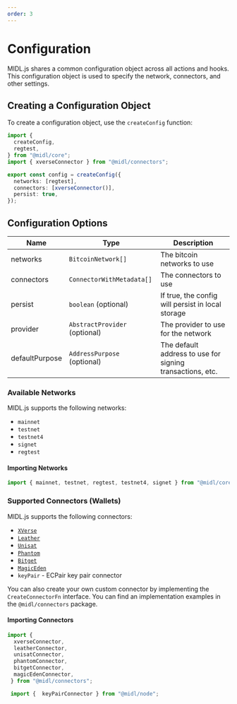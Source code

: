 ```yaml
---
order: 3
---
```


# Configuration

MIDL.js shares a common configuration object across all actions and hooks. This configuration object is used to specify the network, connectors, and other settings.

## Creating a Configuration Object

To create a configuration object, use the `createConfig` function:

```ts
import {
  createConfig,
  regtest,
} from "@midl/core";
import { xverseConnector } from "@midl/connectors";

export const config = createConfig({
  networks: [regtest],
  connectors: [xverseConnector()],
  persist: true,
});
```

## Configuration Options

| Name           | Type                          | Description                                               |
| -------------- | ----------------------------- | --------------------------------------------------------- |
| networks       | `BitcoinNetwork[]`            | The bitcoin networks to use                               |
| connectors     | `ConnectorWithMetadata[]`     | The connectors to use                                     |
| persist        | `boolean` (optional)          | If true, the config will persist in local storage         |
| provider       | `AbstractProvider` (optional) | The provider to use for the network                       |
| defaultPurpose | `AddressPurpose` (optional)   | The default address to use for signing transactions, etc. |

### Available Networks

MIDL.js supports the following networks:

- `mainnet`
- `testnet`
- `testnet4`
- `signet`
- `regtest`

#### Importing Networks

```ts
import { mainnet, testnet, regtest, testnet4, signet } from "@midl/core";
```

### Supported Connectors (Wallets)

MIDL.js supports the following connectors:

- [`XVerse`](https://xverse.app)
- [`Leather`](https://leather.io)
- [`Unisat`](https://unisat.io)
- [`Phantom`](https://phantom.app)
- [`Bitget`](https://web3.bitget.com/en)
- [`MagicEden`](https://wallet.magiceden.io/)
- `keyPair` - ECPair key pair connector

You can also create your own custom connector by implementing the `CreateConnectorFn` interface. You can find an implementation examples in the `@midl/connectors` package.

#### Importing Connectors

```ts
import { 
  xverseConnector,
  leatherConnector,
  unisatConnector,
  phantomConnector,
  bitgetConnector,
  magicEdenConnector,
 } from "@midl/connectors";

 import {  keyPairConnector } from "@midl/node";
```
